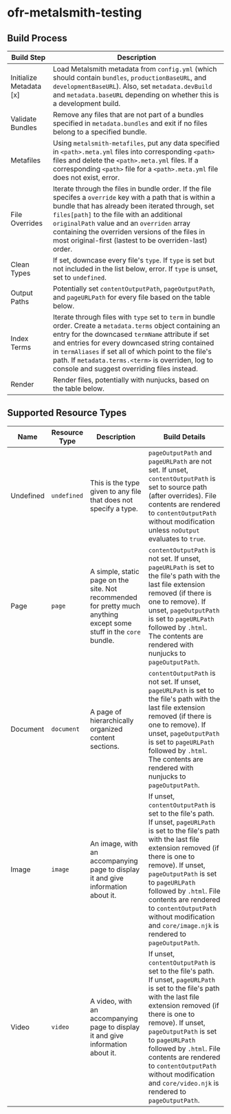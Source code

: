 # ofr-metalsmith-testing

## Build Process

| Build Step | Description |
| --- | --- |
| Initialize Metadata [x] | Load Metalsmith metadata from `config.yml` (which should contain `bundles`, `productionBaseURL`, and `developmentBaseURL`). Also, set `metadata.devBuild` and `metadata.baseURL` depending on whether this is a development build. |
| Validate Bundles | Remove any files that are not part of a bundles specified in `metadata.bundles` and exit if no files belong to a specified bundle. |
| Metafiles | Using `metalsmith-metafiles`, put any data specified in `<path>.meta.yml` files into corresponding `<path>` files and delete the `<path>.meta.yml` files. If a corresponding `<path>` file for a `<path>.meta.yml` file does not exist, error. |
| File Overrides | Iterate through the files in bundle order. If the file specifes a `override` key with a path that is within a bundle that has already been iterated through, set `files[path]` to the file with an additional `originalPath` value and an `overriden` array containing the overriden versions of the files in most original-first (lastest to be overriden-last) order.
| Clean Types | If set, downcase every file's `type`. If `type` is set but not included in the list below, error. If `type` is unset, set to `undefined`. |
| Output Paths | Potentially set `contentOutputPath`, `pageOutputPath`, and `pageURLPath` for every file based on the table below. |
| Index Terms | Iterate through files with `type` set to `term` in bundle order. Create a `metadata.terms` object containing an entry for the downcased `termName` attribute if set and entries for every downcased string contained in `termAliases` if set all of which point to the file's path. If `metadata.terms.<term>` is overriden, log to console and suggest overriding files instead.
| Render | Render files, potentially with nunjucks, based on the table below. |

## Supported Resource Types

| Name | Resource Type | Description | Build Details |
| --- | --- | --- | --- |
| Undefined | `undefined` | This is the type given to any file that does not specify a type. | `pageOutputPath` and `pageURLPath` are not set. If unset, `contentOutputPath` is set to source path (after overrides). File contents are rendered to `contentOutputPath` without modification unless `noOutput` evaluates to `true`. |
| Page | `page` | A simple, static page on the site. Not recommended for pretty much anything except some stuff in the `core` bundle. | `contentOutputPath` is not set. If unset, `pageURLPath` is set to the file's path with the last file extension removed (if there is one to remove). If unset, `pageOutputPath` is set to `pageURLPath` followed by `.html`. The contents are rendered with nunjucks to `pageOutputPath`. |
| Document | `document` | A page of hierarchically organized content sections. | `contentOutputPath` is not set. If unset, `pageURLPath` is set to the file's path with the last file extension removed (if there is one to remove). If unset, `pageOutputPath` is set to `pageURLPath` followed by `.html`. The contents are rendered with nunjucks to `pageOutputPath`. |
| Image | `image` | An image, with an accompanying page to display it and give information about it. | If unset, `contentOutputPath` is set to the file's path. If unset, `pageURLPath` is set to the file's path with the last file extension removed (if there is one to remove). If unset, `pageOutputPath` is set to `pageURLPath` followed by `.html`. File contents are rendered to `contentOutputPath` without modification and `core/image.njk` is rendered to `pageOutputPath`. |
| Video | `video` | A video, with an accompanying page to display it and give information about it. | If unset, `contentOutputPath` is set to the file's path. If unset, `pageURLPath` is set to the file's path with the last file extension removed (if there is one to remove). If unset, `pageOutputPath` is set to `pageURLPath` followed by `.html`. File contents are rendered to `contentOutputPath` without modification and `core/video.njk` is rendered to `pageOutputPath`. |
